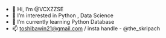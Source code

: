 - 👋 Hi, I’m @VCXZZSE
- 👀 I’m interested in Python , Data Science 
- 🌱 I’m currently learning Python Database
- 📫 toshibawin21@gmail.com / insta handle - @the_skripach

<!---
VCXZZSE/VCXZZSE is a ✨ special ✨ repository because its `README.md` (this file) appears on your GitHub profile.
You can click the Preview link to take a look at your changes.
--->
